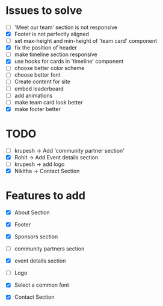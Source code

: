 # Issues to solve
- [ ] 'Meet our team' section is not responsive
- [x] Footer is not perfectly aligned
- [ ] set max-height and min-height of 'team card' component
- [x] fix the position of header
- [ ] make timeline section responsive
- [x] use hooks for cards in 'timeline' component
- [ ] choose better color scheme 
- [ ] choose better font
- [ ] Create content for site
- [ ] embed leaderboard
- [ ] add animations
- [ ] make team card look better
- [x] make footer better

# TODO
- [ ] krupesh -> Add 'community partner section'
- [x] Rohit -> Add Event details section
- [ ] krupesh -> add logo
- [x] Nikitha -> Contact Section

# Features to add
- [x] About Section
- [x] Footer
- [x] Sponsors section
- [ ] community partners section
- [x] event details section
- [ ] Logo
- [x] Select a common font
- [x] Contact Section

